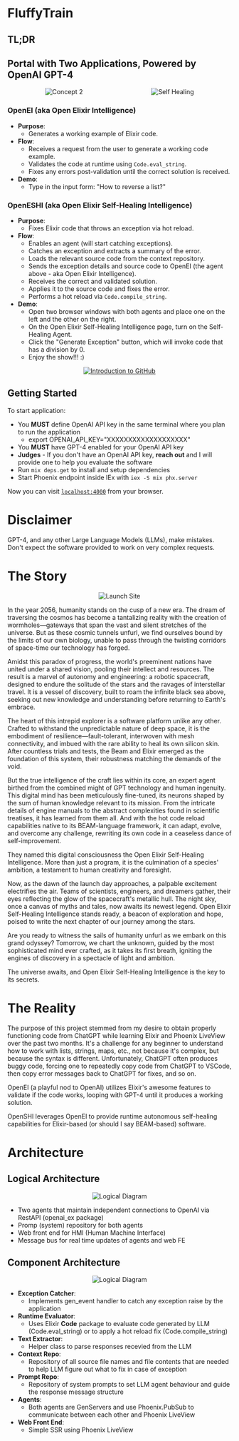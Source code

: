 # FluffyTrain

## TL;DR

## Portal with Two Applications, Powered by OpenAI GPT-4

<p align="center">
  <img src="priv/static/images/Logo_Concept_2.png" alt="Concept 2" style="margin-right: 150px;">
  <img src="priv/static/images/Logo_Self_Healing.png" alt="Self Healing">
</p>

### OpenEI (aka Open Elixir Intelligence)

- **Purpose**:
  - Generates a working example of Elixir code.
- **Flow**:
  - Receives a request from the user to generate a working code example.
  - Validates the code at runtime using `Code.eval_string`.
  - Fixes any errors post-validation until the correct solution is received.
- **Demo**:
  - Type in the input form: "How to reverse a list?"

### OpenESHI (aka Open Elixir Self-Healing Intelligence)

- **Purpose**:
  - Fixes Elixir code that throws an exception via hot reload.
- **Flow**:
  - Enables an agent (will start catching exceptions).
  - Catches an exception and extracts a summary of the error.
  - Loads the relevant source code from the context repository.
  - Sends the exception details and source code to OpenEI (the agent above - aka Open Elixir Intelligence).
  - Receives the correct and validated solution.
  - Applies it to the source code and fixes the error.
  - Performs a hot reload via `Code.compile_string`.
- **Demo**:
  - Open two browser windows with both agents and place one on the left and the other on the right.
  - On the Open Elixir Self-Healing Intelligence page, turn on the Self-Healing Agent.
  - Click the "Generate Exception" button, which will invoke code that has a division by 0.
  - Enjoy the show!!! :)

<p align="center">
  <a href="https://youtu.be/PsaS_MtwgT0">
    <img src="https://img.youtube.com/vi/PsaS_MtwgT0/0.jpg" alt="Introduction to GitHub">
  </a>
</p>

## Getting Started

To start application:

  * You **MUST** define OpenAI API key in the same terminal where you plan to run the application
    * export OPENAI_API_KEY="XXXXXXXXXXXXXXXXXXX"
  * You **MUST** have GPT-4 enabled for your OpenAI API key
  * **Judges** - If you don't have an OpenAI API key, **reach out** and I will provide one to help you evaluate the software
  * Run `mix deps.get` to install and setup dependencies
  * Start Phoenix endpoint inside IEx with `iex -S mix phx.server`

Now you can visit [`localhost:4000`](http://localhost:4000) from your browser.

# Disclaimer

GPT-4, and any other Large Language Models (LLMs), make mistakes. Don't expect the software provided to work on very complex requests.

# The Story

<p align="center">
  <img src="priv/static/images/launch_site.png" alt="Launch Site">
</p>

In the year 2056, humanity stands on the cusp of a new era. The dream of traversing the cosmos has become a tantalizing reality with the creation of wormholes—gateways that span the vast and silent stretches of the universe. But as these cosmic tunnels unfurl, we find ourselves bound by the limits of our own biology, unable to pass through the twisting corridors of space-time our technology has forged.

Amidst this paradox of progress, the world's preeminent nations have united under a shared vision, pooling their intellect and resources. The result is a marvel of autonomy and engineering: a robotic spacecraft, designed to endure the solitude of the stars and the ravages of interstellar travel. It is a vessel of discovery, built to roam the infinite black sea above, seeking out new knowledge and understanding before returning to Earth's embrace.

The heart of this intrepid explorer is a software platform unlike any other. Crafted to withstand the unpredictable nature of deep space, it is the embodiment of resilience—fault-tolerant, interwoven with mesh connectivity, and imbued with the rare ability to heal its own silicon skin. After countless trials and tests, the Beam and Elixir emerged as the foundation of this system, their robustness matching the demands of the void.

But the true intelligence of the craft lies within its core, an expert agent birthed from the combined might of GPT technology and human ingenuity. This digital mind has been meticulously fine-tuned, its neurons shaped by the sum of human knowledge relevant to its mission. From the intricate details of engine manuals to the abstract complexities found in scientific treatises, it has learned from them all. And with the hot code reload capabilities native to its BEAM-language framework, it can adapt, evolve, and overcome any challenge, rewriting its own code in a ceaseless dance of self-improvement.

They named this digital consciousness the Open Elixir Self-Healing Intelligence. More than just a program, it is the culmination of a species' ambition, a testament to human creativity and foresight.

Now, as the dawn of the launch day approaches, a palpable excitement electrifies the air. Teams of scientists, engineers, and dreamers gather, their eyes reflecting the glow of the spacecraft's metallic hull. The night sky, once a canvas of myths and tales, now awaits its newest legend. Open Elixir Self-Healing Intelligence stands ready, a beacon of exploration and hope, poised to write the next chapter of our journey among the stars.

Are you ready to witness the sails of humanity unfurl as we embark on this grand odyssey? Tomorrow, we chart the unknown, guided by the most sophisticated mind ever crafted, as it takes its first breath, igniting the engines of discovery in a spectacle of light and ambition.

The universe awaits, and Open Elixir Self-Healing Intelligence is the key to its secrets.

# The Reality

The purpose of this project stemmed from my desire to obtain properly functioning code from ChatGPT while learning Elixir and Phoenix LiveView over the past two months. It's a challenge for any beginner to understand how to work with lists, strings, maps, etc., not because it's complex, but because the syntax is different. Unfortunately, ChatGPT often produces buggy code, forcing one to repeatedly copy code from ChatGPT to VSCode, then copy error messages back to ChatGPT for fixes, and so on.

OpenEI (a playful nod to OpenAI) utilizes Elixir's awesome features to validate if the code works, looping with GPT-4 until it produces a working solution.

OpenSHI leverages OpenEI to provide runtime autonomous self-healing capabilities for Elixir-based (or should I say BEAM-based) software.

# Architecture

## Logical Architecture

<p align="center">
  <img src="priv/static/images/logical_diagram.png" alt="Logical Diagram">
</p>


- Two agents that maintain independent connections to OpenAI via RestAPI (openai_ex package)
- Promp (system) repository for both agents
- Web front end for HMI (Human Machine Interface)
- Message bus for real time updates of agents and web FE

## Component Architecture

<p align="center">
  <img src="priv/static/images/component_diagram.png" alt="Logical Diagram">
</p>

- **Exception Catcher**:
  - Implements gen_event handler to catch any exception raise by the application
- **Runtime Evaluator**:
  - Uses Elixir **Code** package to evaluate code generated by LLM (Code.eval_string) or to apply a hot reload fix (Code.compile_string)
- **Text Extractor**:
  - Helper class to parse responses recevied from the LLM
- **Context Repo**:
  - Repository of all source file names and file contents that are needed to help LLM figure out what to fix in case of exception
- **Prompt Repo**:
  - Repository of system prompts to set LLM agent behaviour and guide the response message structure
- **Agents**:
  - Both agents are GenServers and use Phoenix.PubSub to communicate between each other and Phoenix LiveView
- **Web Front End**:
  - Simple SSR using Phoenix LiveView